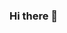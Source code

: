### Hi there 👋

<!--
**cow-coding/cow-coding** is a ✨ _special_ ✨ repository because its `README.md` (this file) appears on your GitHub profile.

Here are some ideas to get you started:


[![Hits](https://hits.seeyoufarm.com/api/count/incr/badge.svg?url=https%3A%2F%2Fgithub.com%2Fcow-coding&count_bg=%2379C83D&title_bg=%23555555&icon=&icon_color=%23E7E7E7&title=hits&edge_flat=false)](https://hits.seeyoufarm.com)
